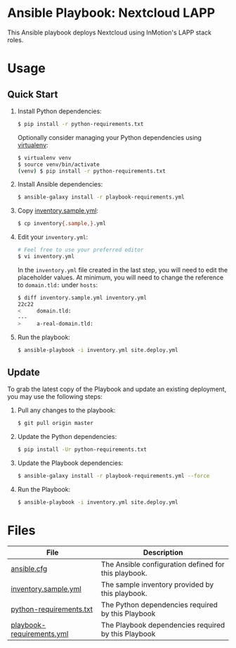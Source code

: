 # Ansible Playbook: Nextcloud LAPP

This Ansible playbook deploys Nextcloud using InMotion's LAPP stack roles.

Usage
=============================

## Quick Start
1. Install Python dependencies:

    ```sh
    $ pip install -r python-requirements.txt
    ```

    Optionally consider managing your Python dependencies using
    [virtualenv]:

    ```sh
    $ virtualenv venv
    $ source venv/bin/activate
    (venv) $ pip install -r python-requirements.txt
    ```

2. Install Ansible dependencies:

    ```sh
    $ ansible-galaxy install -r playbook-requirements.yml
    ```

3. Copy [inventory.sample.yml]:

    ```sh
    $ cp inventory{.sample,}.yml
    ```

4. Edit your `inventory.yml`:

    ```sh
    # Feel free to use your preferred editor
    $ vi inventory.yml
    ```

    In the `inventory.yml` file created in the last step, you will
    need to edit the placeholder values.  At minimum, you will need to
    change the reference to `domain.tld:` under `hosts`:

    ```sh
    $ diff inventory.sample.yml inventory.yml
    22c22
    <     domain.tld:
    ---
    >     a-real-domain.tld:
    ```

5. Run the playbook:

    ```sh
    $ ansible-playbook -i inventory.yml site.deploy.yml
    ```

## Update
To grab the latest copy of the Playbook and update an existing
deployment, you may use the following steps:

1. Pull any changes to the playbook:

    ```sh
    $ git pull origin master
    ```

2. Update the Python dependencies:

    ```sh
    $ pip install -Ur python-requirements.txt
    ```

3. Update the Playbook dependencies:

    ```sh
    $ ansible-galaxy install -r playbook-requirements.yml --force
    ```

4. Run the Playbook:

    ```sh
    $ ansible-playbook -i inventory.yml site.deploy.yml
    ```

Files
=============================

| File | Description |
| ---- | ----------- |
| [ansible.cfg] | The Ansible configuration defined for this playbook.
| [inventory.sample.yml] | The sample inventory provided by this playbook.
| [python-requirements.txt] | The Python dependencies required by this Playbook
| [playbook-requirements.yml] | The Playbook dependencies required by this Playbook

[ansible.cfg]: https://github.com/inmotionhosting/nextcloud-lapp-ansible/blob/master/ansible.cfg
[inventory.sample.yml]: https://github.com/inmotionhosting/nextcloud-lapp-ansible/blob/master/inventory.sample.yml
[python-requirements.txt]: https://github.com/inmotionhosting/nextcloud-lapp-ansible/blob/master/python-requirements.txt
[playbook-requirements.yml]: https://github.com/inmotionhosting/nextcloud-lapp-ansible/blob/master/playbook-requirements.yml
[virtualenv]: https://virtualenv.pypa.io/
